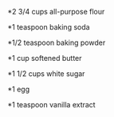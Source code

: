 *2 3/4 cups all-purpose flour

*1 teaspoon baking soda

*1/2 teaspoon baking powder

*1 cup softened butter

*1 1/2 cups white sugar

*1 egg

*1 teaspoon vanilla extract